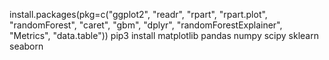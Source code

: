 install.packages(pkg=c("ggplot2", "readr", "rpart", "rpart.plot", "randomForest", "caret", "gbm", "dplyr", "randomForestExplainer", "Metrics", "data.table")) 
pip3 install matplotlib pandas numpy scipy sklearn seaborn
